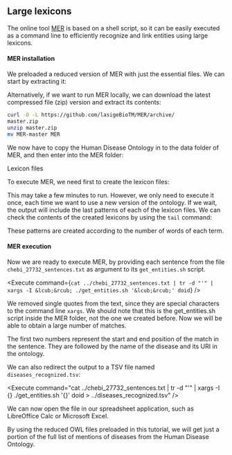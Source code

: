 <script>
import Execute from "$components/Execute.svelte";
</script>

## Large lexicons

The online tool [MER](https://github.com/lasigeBioTM/MER) is based on a shell script, so it can be easily executed as a command line to efficiently recognize and link entities using large lexicons.

#### MER installation

We preloaded a reduced version of MER with just the essential files. We can start by extracting it:

<Execute command="tar -xzf MER.tgz" />

Alternatively, if we want to run MER locally, we can download the latest compressed file (zip) version and extract its contents:

```bash
curl -O -L https://github.com/lasigeBioTM/MER/archive/
master.zip
unzip master.zip
mv MER-master MER
```

We now have to copy the Human Disease Ontology in to the data folder of MER, and then enter into the MER folder:

<Execute command="cp doid.owl MER/data/" />
<Execute command="cd MER" />

Lexicon files

To execute MER, we need first to create the lexicon files:

<Execute command="(cd data; ../produce_data_files.sh doid.owl)" />

This may take a few minutes to run. However, we only need to execute it
once, each time we want to use a new version of the ontology. If we wait, the output will include the last patterns of each of the lexicon files.
We can check the contents of the created lexicons by using the `tail` command:

<Execute command="tail data/doid_*" />

These patterns are created according to the number of words of each term.

#### MER execution

Now we are ready to execute MER, by providing each sentence from the file `chebi_27732_sentences.txt` as argument to its `get_entities.sh` script.

<Execute command={`cat ../chebi_27732_sentences.txt | tr -d "'" | xargs -I &lcub;&rcub; ./get_entities.sh '&lcub;&rcub;' doid`} />

We removed single quotes from the text, since they are special characters to the command line `xargs`. We should note that this is the get_entities.sh script inside the MER folder, not the one we created before. Now we will be able to obtain a large number of matches.

The first two numbers represent the start and end position of the match in the sentence. They are followed by the name of the disease and its URI in the ontology.

We can also redirect the output to a TSV file named `diseases_recognized.tsv`:

<Execute command="cat ../chebi_27732_sentences.txt | tr -d "'" | xargs -I &lcub;&rcub; ./get_entities.sh '&lcub;&rcub;' doid > ../diseases_recognized.tsv" />

We can now open the file in our spreadsheet application, such as LibreOffice Calc or Microsoft Excel.

<Alert>
By using the reduced OWL files preloaded in this tutorial, we will get just a portion of the full list of mentions of diseases from the Human Disease Ontology.
</Alert>
